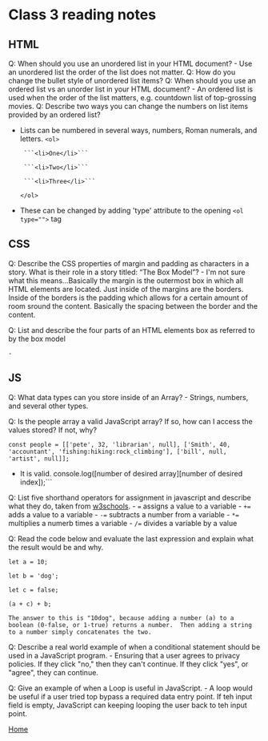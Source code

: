 # Class 3 reading notes

## HTML

Q: When should you use an unordered list in your HTML document?
    - Use an unordered list the order of the list does not matter.
Q: How do you change the bullet style of unordered list items?
Q: When should you use an ordered list vs an unorder list in your HTML document?
    - An ordered list is used when the order of the list matters, e.g. countdown list of top-grossing movies.
Q: Describe two ways you can change the numbers on list items provided by an ordered list?

- Lists can be numbered in several ways, numbers, Roman numerals, and letters.
    ```<ol>```

       ```<li>One</li>```

       ```<li>Two</li>```

       ```<li>Three</li>```

    ```</ol>```  

- These can be changed by adding 'type' attribute to the opening ```<ol type="">``` tag

## CSS

Q: Describe the CSS properties of margin and padding as characters in a story. What is their role in a story titled: “The Box Model”?
    - I'm not sure what this means...Basically the margin is the outermost box in which all HTML elements are located.  Just inside of the margins are the borders.  Inside of the borders is the padding which allows for a certain amount of room sround the content.  Basically the spacing between the border and the content.  

Q: List and describe the four parts of an HTML elements box as referred to by the box model

    -

## JS

Q: What data types can you store inside of an Array?
    - Strings, numbers, and several other types.

Q: Is the people array a valid JavaScript array? If so, how can I access the values stored? If not, why?

 ```const people = [['pete', 32, 'librarian', null], ['Smith', 40, 'accountant', 'fishing:hiking:rock_climbing'], ['bill', null, 'artist', null]];```

- It is valid.  console.log([number of desired array][number of desired index]);```

Q: List five shorthand operators for assignment in javascript and describe what they do, taken from [w3schools](https://www.w3schools.com/js/js_assignment.asp).
    - ```=``` assigns a value to a variable
    - ```+=``` adds a value to a variable
    - ```-=``` subtracts a number from a variable
    - ```*=``` multiplies a numerb times a variable
    - ```/=``` divides a variable by a value

Q: Read the code below and evaluate the last expression and explain what the result would be and why.

 ```let a = 10;```

 ```let b = 'dog';```

 ```let c = false;```

 ```(a + c) + b;```

    The answer to this is "10dog", because adding a number (a) to a boolean (0-false, or 1-true) returns a number.  Then adding a string to a number simply concatenates the two.  

Q: Describe a real world example of when a conditional statement should be used in a JavaScript program.
    - Ensuring that a user agrees to privacy policies.  If they click "no," then they can't continue.  If they click "yes", or "agree", they can continue.  

Q: Give an example of when a Loop is useful in JavaScript.
    - A loop would be useful if a user tried top bypass a required data entry point. If teh input field is empty, JavaScript can keeping looping the user back to teh input point.

[Home](README.md)

